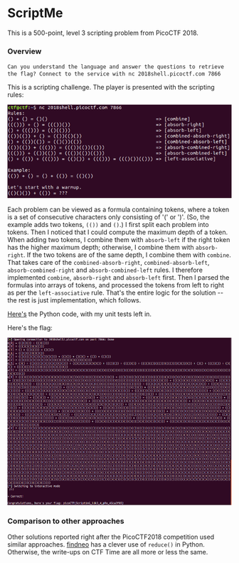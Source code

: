 
# ScriptMe

This is a 500-point, level 3 scripting problem from PicoCTF 2018.

### Overview

```
Can you understand the language and answer the questions to retrieve the flag? Connect to the service with nc 2018shell.picoctf.com 7866
```

This is a scripting challenge. The player is presented with the scripting rules:

![./rules.png](./rules.png)

Each problem can be viewed as a formula containing tokens, where a token is a set of consecutive characters only consisting of '(' or ')'. (So, the example adds two tokens, `(())` and `()`.) I first split each problem into tokens. Then I noticed that I could compute the maximum depth of a token. When adding two tokens, I combine them with `absorb-left` if the right token has the higher maximum depth; otherwise, I combine them with `absorb-right`. If the two tokens are of the same depth, I combine them with `combine`. That takes care of the `combined-absorb-right`, `combined-absorb-left`, `absorb-combined-right` and `absorb-combined-left` rules. I therefore implemented `combine`, `absorb-right` and `absorb-left` first. Then I parsed the formulas into arrays of tokens, and processed the tokens from left to right as per the `left-associative` rule. That's the entire logic for the solution -- the rest is just implementation, which follows.

[Here's](./solve-script-me.py) the Python code, with my unit tests left in.

Here's the flag:

![./script-me-solved.png](./script-me-solved.png)

### Comparison to other approaches

Other solutions reported right after the PicoCTF2018 competition used similar approaches. [findneo](https://ctftime.org/writeup/12068) has a clever use of `reduce()` in Python. Otherwise, the write-ups on CTF Time are all more or less the same.
